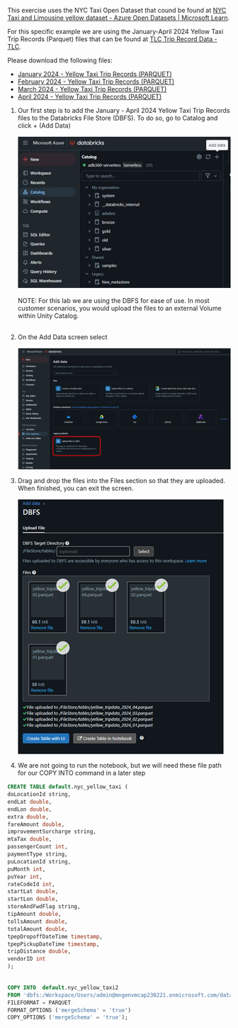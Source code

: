 This exercise uses the NYC Taxi Open Dataset that cound be found at [NYC Taxi and Limousine yellow dataset - Azure Open Datasets | Microsoft Learn](https://learn.microsoft.com/en-us/azure/open-datasets/dataset-taxi-yellow?tabs=azureml-opendatasets).

For this specific example we are using the January-April 2024 Yellow Taxi Trip Records (Parquet) files that can be found at [TLC Trip Record Data - TLC](https://www.nyc.gov/site/tlc/about/tlc-trip-record-data.page). 

Please download the following files:
* [January 2024 - Yellow Taxi Trip Records (PARQUET)](https://d37ci6vzurychx.cloudfront.net/trip-data/yellow_tripdata_2024-01.parquet)
* [February 2024 - Yellow Taxi Trip Records (PARQUET)](https://d37ci6vzurychx.cloudfront.net/trip-data/yellow_tripdata_2024-02.parquet)
* [March 2024 - Yellow Taxi Trip Records (PARQUET)](https://d37ci6vzurychx.cloudfront.net/trip-data/yellow_tripdata_2024-03.parquet)
* [April 2024 - Yellow Taxi Trip Records (PARQUET)](https://d37ci6vzurychx.cloudfront.net/trip-data/yellow_tripdata_2024-04.parquet)


1) Our first step is to add the January - April 2024 Yellow Taxi Trip Records files to the Databricks File Store (DBFS).  To do so, go to Catalog and click + (Add Data)  <BR>&nbsp;<BR>
![picture alt](/imagery/dwh_05_add_data.jpeg)<BR>&nbsp;<BR>
NOTE: For this lab we are using the DBFS for ease of use.  In most customer scenarios, you would upload the files to an external Volume within Unity Catalog. <BR>&nbsp;<BR>

2) On the Add Data screen select <BR>&nbsp;<BR>
![picture alt](/imagery/dwh_06_add_data_upload.png)

3) Drag and drop the files into the Files section so that they are uploaded.  When finished, you can exit the screen.  <BR>&nbsp;<BR>
![picture alt](/imagery/dwh_07_add_files.png)

4) We are not going to run the notebook, but we will need these file path for our COPY INTO command in a later step

```sql
CREATE TABLE default.nyc_yellow_taxi (
doLocationId string,
endLat double,
endLon double,
extra double,
fareAmount double,
improvementSurcharge string,
mtaTax double,
passengerCount int,
paymentType string,
puLocationId string,
puMonth int,
puYear int,
rateCodeId int,
startLat double,
startLon double,
storeAndFwdFlag string,
tipAmount double,
tollsAmount double,
totalAmount double,
tpepDropoffDateTime timestamp,
tpepPickupDateTime timestamp,
tripDistance double,
vendorID int
);
```

```sql

COPY INTO  default.nyc_yellow_taxi2
FROM 'dbfs:/Workspace/Users/admin@mngenvmcap230221.onmicrosoft.com/data/yellow_tripdata_2023-01.parquet'
FILEFORMAT = PARQUET
FORMAT_OPTIONS ('mergeSchema' = 'true')
COPY_OPTIONS ('mergeSchema' = 'true');
```